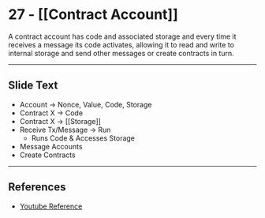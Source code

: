 # 27 - [[Contract Account]]

A contract account has code and associated storage and every time it receives a message its code activates, allowing it to read and write to internal storage and send other messages or create contracts in turn.

---
## Slide Text
- Account -> Nonce, Value, Code, Storage
- Contract X -> Code
- Contract X -> [[Storage]]
- Receive Tx/Message -> Run
	- Runs Code & Accesses Storage
- Message Accounts
- Create Contracts
---
## References
- [Youtube Reference](https://youtu.be/zIeBfuXxuWs?t=279)